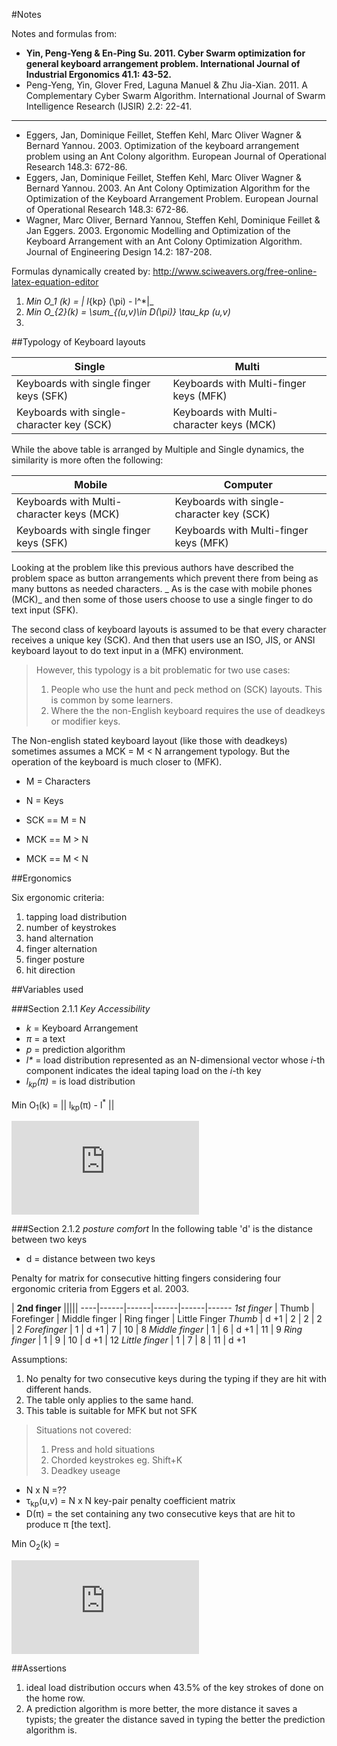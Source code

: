 #Notes

Notes and formulas from:
* **Yin, Peng-Yeng & En-Ping Su. 2011. Cyber Swarm optimization for general keyboard arrangement problem. International Journal of Industrial Ergonomics 41.1: 43-52.**
* Peng-Yeng, Yin, Glover Fred, Laguna Manuel & Zhu Jia-Xian. 2011. A Complementary Cyber Swarm Algorithm. International Journal of Swarm Intelligence Research (IJSIR) 2.2: 22-41.

 - - - 

* Eggers, Jan, Dominique Feillet, Steffen Kehl, Marc Oliver Wagner & Bernard Yannou. 2003. Optimization of the keyboard arrangement problem using an Ant Colony algorithm. European Journal of Operational Research 148.3: 672-86.
* Eggers, Jan, Dominique Feillet, Steffen Kehl, Marc Oliver Wagner & Bernard Yannou. 2003. An Ant Colony Optimization Algorithm for the Optimization of the Keyboard Arrangement Problem. European Journal of Operational Research 148.3: 672-86.
* Wagner, Marc Oliver, Bernard Yannou, Steffen Kehl, Dominique Feillet & Jan Eggers. 2003. Ergonomic Modelling and Optimization of the Keyboard Arrangement with an Ant Colony Optimization Algorithm. Journal of Engineering Design 14.2: 187-208.

Formulas dynamically created by: http://www.sciweavers.org/free-online-latex-equation-editor

 1. _Min O_1 (k) =  \| l_{kp} (\pi) - l^*\|_
 2. *Min O_{2}(k) =   \sum_{(u,v)\in D(\pi)}  \tau_kp (u,v)*
 3. 

##Typology of Keyboard layouts

Single |  Multi 
----|------
Keyboards with single finger keys (SFK) |  Keyboards with Multi-finger keys (MFK)  
Keyboards with single-character key (SCK) |  Keyboards with Multi-character keys (MCK)

While the above table is arranged by Multiple and Single dynamics, the similarity is more often the following:

Mobile |  Computer 
----|------
Keyboards with Multi-character keys (MCK) | Keyboards with single-character key (SCK)
Keyboards with single finger keys (SFK) | Keyboards with Multi-finger keys (MFK)

Looking at the problem like this previous authors have described the problem space as button arrangements which prevent there from being as many buttons as needed characters. _ As is the case with mobile phones (MCK)_ and then some of those users choose to use a single finger to do text input (SFK).

The second class of keyboard layouts is assumed to be that every character receives a unique key (SCK). And then that users use an ISO, JIS, or ANSI keyboard layout to do text input in a (MFK) environment.

>However, this typology is a bit problematic for two use cases:
>
>1. People who use the hunt and peck method on (SCK) layouts. This is common by some learners.
>2. Where the the non-English keyboard requires the use of deadkeys or modifier keys.

The Non-english stated keyboard layout (like those with deadkeys) sometimes assumes a MCK = M < N arrangement typology. But the operation of the keyboard is much closer to (MFK).

* M = Characters
* N = Keys

* SCK == M = N
* MCK == M > N
* MCK == M < N

##Ergonomics

Six ergonomic criteria:

1. tapping load distribution
2. number of keystrokes
3. hand alternation
4. finger alternation
5. finger posture
6. hit direction

##Variables used

###Section 2.1.1 _Key Accessibility_

* _k_  = Keyboard Arrangement
* _π_ = a text
* _p_ = prediction algorithm
* _l*_ = load distribution represented as an N-dimensional vector whose _i_-th component indicates the ideal taping load on the _i_-th key
* _l<sub>kp</sub>(π)_ = is load distribution 

Min O<sub>1</sub>(k) = || l<sub>kp</sub>(π) - l<sup>*</sup> ||

![equation](http://www.sciweavers.org/tex2img.php?eq=Min%20O_%7B1%7D%28k%29%20%3D%20%20%20%5Cparallel%20l_%7Bkp%7D%28%CF%80%29%20-%20l%5E%7B%2A%7D%20%5Cparallel%20&bc=White&fc=Black&im=jpg&fs=12&ff=arev&edit=0)

###Section 2.1.2 _posture comfort_
In the following table 'd' is the distance between two keys

* d = distance between two keys

Penalty for matrix for consecutive hitting fingers considering four ergonomic criteria from Eggers et al. 2003.

 |  **2nd finger**  |||||
----|------|------|------|------|------
*1st finger* |  Thumb  |  Forefinger |  Middle finger |  Ring finger | Little Finger 
*Thumb* | d +1 | 2 | 2 | 2 | 2 
*Forefinger* | 1 | d +1 | 7 | 10 | 8 
*Middle finger* | 1 | 6 | d +1 | 11 | 9 
*Ring finger* | 1 | 9 | 10 | d +1 | 12 
*Little finger* | 1 | 7 | 8 | 11 | d +1 

Assumptions: 

1. No penalty for two consecutive keys during the typing if they are hit with different hands.
2. The table only applies to the same hand.
3. This table is suitable for MFK but not SFK

> Situations not covered:
>
> 1. Press and hold situations
> 2. Chorded keystrokes eg. Shift+K
> 3. Deadkey useage

* N x N =??
* τ<sub>kp</sub>(u,v) = N x N key-pair penalty coefficient matrix
* D(π) = the set containing any two consecutive keys that are hit to produce π [the text].

Min O<sub>2</sub>(k) = 

![equation](http://www.sciweavers.org/tex2img.php?eq=Min%20O_%7B2%7D%28k%29%20%3D%20%20%20%5Csum_%7B%28u%2Cv%29%5Cin%20D%28%5Cpi%29%7D%20%20%5Ctau_kp%20%28u%2Cv%29%20%20&bc=White&fc=Black&im=jpg&fs=12&ff=arev&edit=0)

##Assertions

1. ideal load distribution occurs when 43.5% of the key strokes of done on the home row.
2. A prediction algorithm is more better, the more distance it saves a typists; the greater the distance saved in typing the better the prediction algorithm is.
